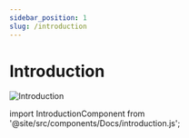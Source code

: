 ```yaml
---
sidebar_position: 1
slug: /introduction
---
```


# Introduction

<img
    src="/img/introduction.jpg"
    alt="Introduction"
    className="intro_image"
/>

import IntroductionComponent from '@site/src/components/Docs/introduction.js';

<IntroductionComponent />
